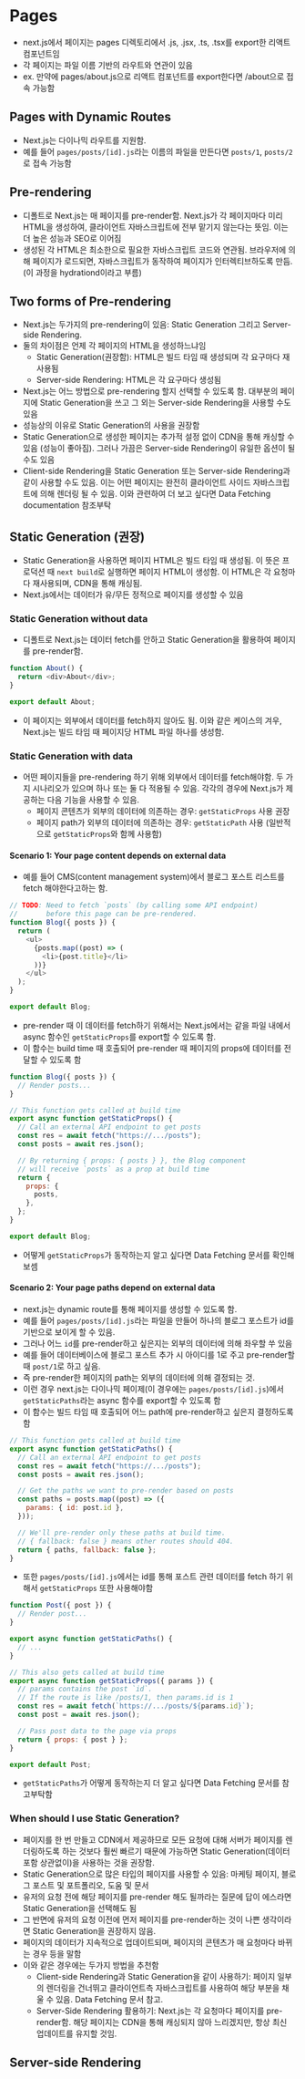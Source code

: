 # Pages

- next.js에서 페이지는 pages 디렉토리에서 .js, .jsx, .ts, .tsx를 export한 리액트 컴포넌트임
- 각 페이지는 파일 이름 기반의 라우트와 연관이 있음
- ex. 만약에 pages/about.js으로 리액트 컴포넌트를 export한다면 /about으로 접속 가능함

## Pages with Dynamic Routes

- Next.js는 다이나믹 라우트를 지원함.
- 예를 들어 `pages/posts/[id].js`라는 이름의 파일을 만든다면 `posts/1`, `posts/2`로 접속 가능함

## Pre-rendering

- 디폴트로 Next.js는 매 페이지를 pre-render함. Next.js가 각 페이지마다 미리 HTML을 생성하여, 클라이언트 자바스크립트에 전부 맡기지 않는다는 뜻임. 이는 더 높은 성능과 SEO로 이어짐
- 생성된 각 HTML은 최소한으로 필요한 자바스크립트 코드와 연관됨. 브라우저에 의해 페이지가 로드되면, 자바스크립트가 동작하여 페이지가 인터렉티브하도록 만듬. (이 과정을 hydrationd이라고 부름)

## Two forms of Pre-rendering

- Next.js는 두가지의 pre-rendering이 있음: Static Generation 그리고 Server-side Rendering.
- 둘의 차이점은 언제 각 페이지의 HTML을 생성하느냐임
  - Static Generation(권장함): HTML은 빌드 타임 때 생성되며 각 요구마다 재사용됨
  - Server-side Rendering: HTML은 각 요구마다 생성됨
- Next.js는 어느 방법으로 pre-rendering 할지 선택할 수 있도록 함. 대부분의 페이지에 Static Generation을 쓰고 그 외는 Server-side Rendering을 사용할 수도 있음
- 성능상의 이유로 Static Generation의 사용을 권장함
- Static Generation으로 생성한 페이지는 추가적 설정 없이 CDN을 통해 캐싱할 수 있음 (성능이 좋아짐). 그러나 가끔은 Server-side Rendering이 유일한 옵션이 될 수도 있음
- Client-side Rendering을 Static Generation 또는 Server-side Rendering과 같이 사용할 수도 있음. 이는 어떤 페이지는 완전히 클라이언트 사이드 자바스크립트에 의해 렌더링 될 수 있음. 이와 관련하여 더 보고 싶다면 Data Fetching documentation 참조부탁

## Static Generation (권장)

- Static Generation을 사용하면 페이지 HTML은 빌드 타임 때 생성됨. 이 뜻은 프로덕션 때 `next build`로 실행하면 페이지 HTML이 생성함. 이 HTML은 각 요청마다 재사용되며, CDN을 통해 캐싱됨.
- Next.js에서는 데이터가 유/무든 정적으로 페이지를 생성할 수 있음

### Static Generation without data

- 디폴트로 Next.js는 데이터 fetch를 안하고 Static Generation을 활용하여 페이지를 pre-render함.

```javascript
function About() {
  return <div>About</div>;
}

export default About;
```

- 이 페이지는 외부에서 데이터를 fetch하지 않아도 됨. 이와 같은 케이스의 겨우, Next.js는 빌드 타임 때 페이지당 HTML 파일 하나를 생성함.

### Static Generation with data

- 어떤 페이지들을 pre-rendering 하기 위해 외부에서 데이터를 fetch해야함. 두 가지 시나리오가 있으며 하나 또는 둘 다 적용될 수 있음. 각각의 경우에 Next.js가 제공하는 다음 기능을 사용할 수 있음.
  - 페이지 콘텐츠가 외부의 데이터에 의존하는 경우: `getStaticProps` 사용 권장
  - 페이지 path가 외부의 데이터에 의존하는 경우: `getStaticPath` 사용 (일반적으로 `getStaticProps`와 함께 사용함)

#### Scenario 1: Your page content depends on external data

- 예를 들어 CMS(content management system)에서 블로그 포스트 리스트를 fetch 해야한다고하는 함.

```javascript
// TODO: Need to fetch `posts` (by calling some API endpoint)
//       before this page can be pre-rendered.
function Blog({ posts }) {
  return (
    <ul>
      {posts.map((post) => (
        <li>{post.title}</li>
      ))}
    </ul>
  );
}

export default Blog;
```

- pre-render 때 이 데이터를 fetch하기 위해서는 Next.js에서는 같을 파일 내에서 async 함수인 `getStaticProps`를 export할 수 있도록 함.
- 이 함수는 build time 때 호출되어 pre-render 때 페이지의 props에 데이터를 전달할 수 있도록 함

```javascript
function Blog({ posts }) {
  // Render posts...
}

// This function gets called at build time
export async function getStaticProps() {
  // Call an external API endpoint to get posts
  const res = await fetch("https://.../posts");
  const posts = await res.json();

  // By returning { props: { posts } }, the Blog component
  // will receive `posts` as a prop at build time
  return {
    props: {
      posts,
    },
  };
}

export default Blog;
```

- 어떻게 `getStaticProps`가 동작하는지 알고 싶다면 Data Fetching 문서를 확인해보셈

#### Scenario 2: Your page paths depend on external data

- next.js는 dynamic route를 통해 페이지를 생성할 수 있도록 함.
- 예를 들어 `pages/posts/[id].js`라는 파일을 만들어 하나의 블로그 포스트가 id를 기반으로 보이게 할 수 있음.
- 그러나 어느 `id`를 pre-render하고 싶은지는 외부의 데이터에 의해 좌우할 쑤 있음
- 예를 들어 데이터베이스에 블로그 포스트 추가 시 아이디를 1로 주고 pre-render할 때 `post/1`로 하고 싶음.
- 즉 pre-render한 페이지의 path는 외부의 데이터에 의해 결정되는 것.
- 이런 경우 next.js는 다이나믹 페이제(이 경우에는 `pages/posts/[id].js`)에서 `getStaticPaths`라는 async 함수를 export할 수 있도록 함
- 이 함수는 빌드 타임 때 호출되어 어느 path에 pre-render하고 싶은지 결정하도록 함

```javascript
// This function gets called at build time
export async function getStaticPaths() {
  // Call an external API endpoint to get posts
  const res = await fetch("https://.../posts");
  const posts = await res.json();

  // Get the paths we want to pre-render based on posts
  const paths = posts.map((post) => ({
    params: { id: post.id },
  }));

  // We'll pre-render only these paths at build time.
  // { fallback: false } means other routes should 404.
  return { paths, fallback: false };
}
```

- 또한 `pages/posts/[id].js`에서는 id를 통해 포스트 관련 데이터를 fetch 하기 위해서 `getStaticProps` 또한 사용해야함

```javascript
function Post({ post }) {
  // Render post...
}

export async function getStaticPaths() {
  // ...
}

// This also gets called at build time
export async function getStaticProps({ params }) {
  // params contains the post `id`.
  // If the route is like /posts/1, then params.id is 1
  const res = await fetch(`https://.../posts/${params.id}`);
  const post = await res.json();

  // Pass post data to the page via props
  return { props: { post } };
}

export default Post;
```

- `getStaticPaths`가 어떻게 동작하는지 더 알고 싶다면 Data Fetching 문서를 참고부탁함

### When should I use Static Generation?

- 페이지를 한 번 만들고 CDN에서 제공하므로 모든 요청에 ​​대해 서버가 페이지를 렌더링하도록 하는 것보다 훨씬 빠르기 때문에 가능하면 Static Generation(데이터 포함 상관없이)을 사용하는 것을 권장함.
- Static Generation으로 많은 타입의 페이지를 사용할 수 있음: 마케팅 페이지, 블로그 포스트 및 포트폴리오, 도움 및 문서
- 유저의 요청 전에 해당 페이지를 pre-render 해도 될까라는 질문에 답이 에스라면 Static Generation을 선택해도 됨
- 그 반면에 유저의 요청 이전에 먼저 페이지를 pre-render하는 것이 나쁜 생각이라면 Static Generation을 권장하지 않음.
- 페이지의 데이터가 지속적으로 업데이트되며, 페이지의 콘텐츠가 매 요청마다 바뀌는 경우 등을 말함
- 이와 같은 경우에는 두가지 방법을 추천함
  - Client-side Rendering과 Static Generation을 같이 사용하기: 페이지 일부의 렌더링을 건너뛰고 클라이언트측 자바스크립트를 사용하여 해당 부분을 채울 수 있음. Data Fetching 문서 참고.
  - Server-Side Rendering 활용하기: Next.js는 각 요청마다 페이지를 pre-render함. 해당 페이지는 CDN을 통해 캐싱되지 않아 느리겠지만, 항상 최신 업데이트를 유지할 것임.

## Server-side Rendering
